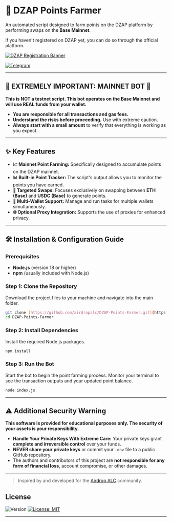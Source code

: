 # 🤖 DZAP Points Farmer

An automated script designed to farm points on the DZAP platform by performing swaps on the **Base Mainnet**.

If you haven't registered on DZAP yet, you can do so through the official platform.

<a href="https://app.dzap.io/?referral=49189b2A" target="_blank"><img src="https://app.dzap.io/_next/static/media/dzap-full-icon.44450536.svg" alt="DZAP Registration Banner"></a>

[![Telegram](https://img.shields.io/badge/Community-Airdrop_ALC-26A5E4?style=for-the-badge&logo=telegram)](https://t.me/airdropalc/2779)

---

## 🚨 EXTREMELY IMPORTANT: MAINNET BOT 🚨

**This is NOT a testnet script. This bot operates on the Base Mainnet and will use REAL funds from your wallet.**

* **You are responsible for all transactions and gas fees.**
* **Understand the risks before proceeding.** Use with extreme caution.
* **Always start with a small amount** to verify that everything is working as you expect.

---

## ✨ Key Features

* **📈 Mainnet Point Farming:** Specifically designed to accumulate points on the DZAP mainnet.
* **📊 Built-in Point Tracker:** The script's output allows you to monitor the points you have earned.
* **🎯 Targeted Swaps:** Focuses exclusively on swapping between **ETH (Base)** and **USDC (Base)** to generate points.
* **👥 Multi-Wallet Support:** Manage and run tasks for multiple wallets simultaneously.
* **🌐 Optional Proxy Integration:** Supports the use of proxies for enhanced privacy.

---

## 🛠️ Installation & Configuration Guide

### Prerequisites
* **Node.js** (version 18 or higher)
* **npm** (usually included with Node.js)

### Step 1: Clone the Repository
Download the project files to your machine and navigate into the main folder.
```bash
git clone [https://github.com/airdropalc/DZAP-Points-Farmer.git](https://github.com/airdropalc/DZAP-Points-Farmer.git)
cd DZAP-Points-Farmer
```

### Step 2: Install Dependencies
Install the required Node.js packages.
```bash
npm install
```
### Step 3: Run the Bot
Start the bot to begin the point farming process. Monitor your terminal to see the transaction outputs and your updated point balance.
```bash
node index.js
```

---

## ⚠️ Additional Security Warning

**This software is provided for educational purposes only. The security of your assets is your responsibility.**

* **Handle Your Private Keys With Extreme Care:** Your private keys grant **complete and irreversible control** over your funds.
* **NEVER share your private keys** or commit your `.env` file to a public GitHub repository.
* The authors and contributors of this project are **not responsible for any form of financial loss**, account compromise, or other damages.

---
> Inspired by and developed for the [Airdrop ALC](https://t.me/airdropalc) community.

## License

![Version](https://img.shields.io/badge/version-1.1.0-blue)
[![License: MIT](https://img.shields.io/badge/License-MIT-yellow.svg)]()

---
